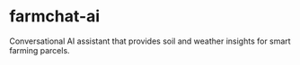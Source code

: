 # farmchat-ai
Conversational AI assistant that provides soil and weather insights for smart farming parcels.
